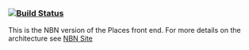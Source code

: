 ###    [![Build Status](https://travis-ci.com/nbnuk/nbn-places.svg?branch=master)](https://travis-ci.com/nbnuk/nbn-places)

This is the NBN version of the Places front end.
For more details on the architecture see [NBN Site](http://github.com/nbnuk/nbn-places)